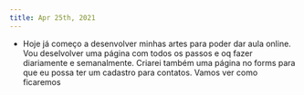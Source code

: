 ```yaml
---
title: Apr 25th, 2021
---
```


- Hoje já começo a desenvolver minhas artes para poder dar aula online. Vou deselvolver uma página com todos os passos e oq fazer diariamente e semanalmente. Criarei também uma página no forms para que eu possa ter um cadastro para contatos. Vamos ver como ficaremos